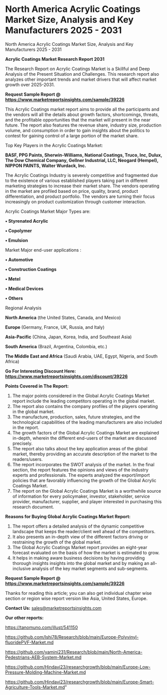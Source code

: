 # North America Acrylic Coatings Market Size, Analysis and Key Manufacturers 2025 - 2031
 North America Acrylic Coatings Market Size, Analysis and Key Manufacturers 2025 - 2031

<strong>Acrylic Coatings Market Research Report 2031</strong>

The Research Report on Acrylic Coatings Market is a Skillful and Deep Analysis of the Present Situation and Challenges. This research report also analyzes other important trends and market drivers that will affect market growth over 2025-2031.

<strong>Request Sample Report @ <a href=https://www.marketreportsinsights.com/sample/39226>https://www.marketreportsinsights.com/sample/39226</a></strong>

This Acrylic Coatings market report aims to provide all the participants and the vendors will all the details about growth factors, shortcomings, threats, and the profitable opportunities that the market will present in the near future. The report also features the revenue share, industry size, production volume, and consumption in order to gain insights about the politics to contest for gaining control of a large portion of the market share.

Top Key Players in the Acrylic Coatings Market:

<strong>BASF, PPG Paints, Sherwin-Williams, National Coatings, Truco, Inc, Dulux, The Dow Chemical Company, Gellner Industrial, LLC, Neogard (Hempel), NIPPON PAINTS, Walter Wurdack, Inc.</strong>

The Acrylic Coatings Industry is severely competitive and fragmented due to the existence of various established players taking part in different marketing strategies to increase their market share. The vendors operating in the market are profiled based on price, quality, brand, product differentiation, and product portfolio. The vendors are turning their focus increasingly on product customization through customer interaction.

Acrylic Coatings Market Major Types are:

<strong>•  Styrenated Acrylic

•  Copolymer

•  Emulsion</strong>

Market Major end-user applications :

<strong>•  Automotive

•  Construction Coatings

•  Metel

•  Medical Devices

•  Others</strong>

Regional Analysis

</u><strong><b>North America</b></strong> (the United States, Canada, and Mexico)

<strong><b>Europe </b></strong>(Germany, France, UK, Russia, and Italy)

<strong><b>Asia-Pacific</b></strong> (China, Japan, Korea, India, and Southeast Asia)

<strong><b>South America</b></strong> (Brazil, Argentina, Colombia, etc.)

<strong><b>The Middle East and Africa</b></strong> (Saudi Arabia, UAE, Egypt, Nigeria, and South Africa)

<strong>Go For Interesting Discount Here: <a href=https://www.marketreportsinsights.com/discount/39226>https://www.marketreportsinsights.com/discount/39226</a></strong>

<strong>Points Covered in The Report:</strong>
<ol>
  <li>The major points considered in the Global Acrylic Coatings Market report include the leading competitors operating in the global market.</li>
  <li>The report also contains the company profiles of the players operating in the global market.</li>
  <li>The manufacture, production, sales, future strategies, and the technological capabilities of the leading manufacturers are also included in the report.</li>
  <li>The growth factors of the Global Acrylic Coatings Market are explained in-depth, wherein the different end-users of the market are discussed precisely.</li>
  <li>The report also talks about the key application areas of the global market, thereby providing an accurate description of the market to the readers/users.</li>
  <li>The report incorporates the SWOT analysis of the market. In the final section, the report features the opinions and views of the industry experts and professionals. The experts analyzed the export/import policies that are favorably influencing the growth of the Global Acrylic Coatings Market.</li>
  <li>The report on the Global Acrylic Coatings Market is a worthwhile source of information for every policymaker, investor, stakeholder, service provider, manufacturer, supplier, and player interested in purchasing this research document.</li>
</ol>
<strong>Reasons for Buying Global Acrylic Coatings Market Report:</strong>

<ol>
  <li>The report offers a detailed analysis of the dynamic competitive landscape that keeps the reader/client well ahead of the competitors.</li>
  <li>It also presents an in-depth view of the different factors driving or restraining the growth of the global market.</li>
  <li>The Global Acrylic Coatings Market report provides an eight-year forecast evaluated on the basis of how the market is estimated to grow.</li>
  <li>It helps in making aware business decisions by having providing thorough insights insights into the global market and by making an all-inclusive analysis of the key market segments and sub-segments.</li>
</ol>
<strong>Request Sample Report @ <a href=https://www.marketreportsinsights.com/sample/39226>https://www.marketreportsinsights.com/sample/39226</a></strong>


Thanks for reading this article; you can also get individual chapter wise section or region wise report version like Asia, United States, Europe.

<strong>Contact Us:</strong>
sales@marketreportsinsights.com

<strong>Our other reports:</strong>

<a href=https://tanomuno.com/illust/541150>https://tanomuno.com/illust/541150</a>

<a href=https://github.com/Ishi78/Research/blob/main/Europe-Polyvinyl-fluoridePVF-Market.md>https://github.com/Ishi78/Research/blob/main/Europe-Polyvinyl-fluoridePVF-Market.md</a>

<a href=https://github.com/yamini231/Research/blob/main/North-America-Pedestrians-AEB-System-Market.md>https://github.com/yamini231/Research/blob/main/North-America-Pedestrians-AEB-System-Market.md</a>

<a href=https://github.com/Hindavi23/researchgrowth/blob/main/Europe-Low-Pressure-Molding-Machine-Market.md>https://github.com/Hindavi23/researchgrowth/blob/main/Europe-Low-Pressure-Molding-Machine-Market.md</a>

<a href=https://github.com/Hindavi23/researchgrowth/blob/main/Europe-Smart-Agriculture-Tools-Market.md>https://github.com/Hindavi23/researchgrowth/blob/main/Europe-Smart-Agriculture-Tools-Market.md</a>"
